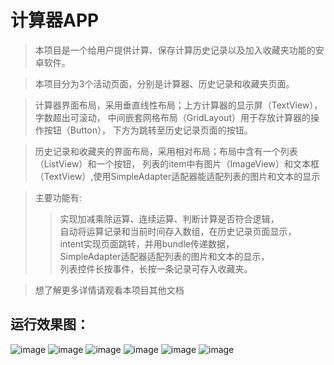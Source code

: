 # 计算器APP
>本项目是一个给用户提供计算、保存计算历史记录以及加入收藏夹功能的安卓软件。

>本项目分为3个活动页面，分别是计算器、历史记录和收藏夹页面。

>计算器界面布局，采用垂直线性布局；上方计算器的显示屏（TextView），字数超出可滚动，
中间嵌套网格布局（GridLayout）用于存放计算器的操作按钮（Button），
下方为跳转至历史记录页面的按钮。

>历史记录和收藏夹的界面布局，采用相对布局；布局中含有一个列表（ListView）和一个按钮，
列表的item中有图片（ImageView）和文本框（TextView）,使用SimpleAdapter适配器能适配列表的图片和文本的显示

>主要功能有:
>>实现加减乘除运算、连续运算、判断计算是否符合逻辑，<br>
自动将运算记录和当前时间存入数组，在历史记录页面显示，<br>
intent实现页面跳转，并用bundle传递数据，<br>
SimpleAdapter适配器适配列表的图片和文本的显示，<br>
列表控件长按事件，长按一条记录可存入收藏夹。<br>

> 想了解更多详情请观看本项目其他文档
## 运行效果图：
![image](https://github.com/zhangwei199/Android_Calculator/raw/master/preview/1.png)
![image](https://github.com/zhangwei199/Android_Calculator/raw/master/preview/2.png)
![image](https://github.com/zhangwei199/Android_Calculator/raw/master/preview/3.png)
![image](https://github.com/zhangwei199/Android_Calculator/raw/master/preview/4.png)
![image](https://github.com/zhangwei199/Android_Calculator/raw/master/preview/5.png)
![image](https://github.com/zhangwei199/Android_Calculator/raw/master/preview/6.png)

